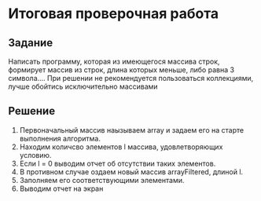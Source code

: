 # Итоговая проверочная работа

## Задание

Написать программу, которая из имеющегося массива строк, формирует массив из строк,
длина которых меньше, либо равна 3 символа....
При решении не рекомендуется пользоваться коллекциями, лучше обойтись исключительно
массивами

## Решение

1. Первоначальный массив наызываем array и задаем его на старте выполнения алгоритма.
2. Находим количсво элементов l массива, удовлетворяющих условию.
3. Если l = 0 выводим отчет об отсутствии таких элементов.
4. В противном случае оздаем новый массив arrayFiltered, длиной l.
5. Заполняем его соответствующими элементами.
6. Выводим отчет на экран
